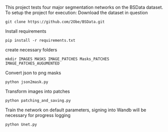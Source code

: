 This project tests four major segmentation networks on the BSData dataset.
To setup the project for execution:
Download the dataset in question
```
git clone https://github.com/2Obe/BSData.git
```
Install requirements
```
pip install -r requirements.txt
```
create necessary folders
```
mkdir IMAGES MASKS IMAGE_PATCHES Masks_PATCHES IMAGE_PATCHES_AUGUMENTED
```
Convert json to png masks
```
python json2mask.py
```
Transform images into patches
```
python patching_and_saving.py
```
Train the network on default parameters, signing into Wandb will be necessary for progress logging
```
python Unet.py
```

